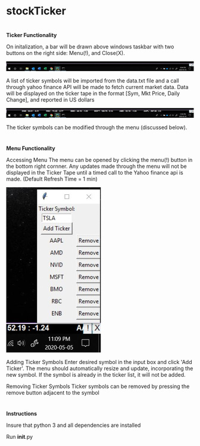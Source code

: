 # stockTicker
#
**Ticker Functionality**

On initalization, a bar will be drawn above windows taskbar with two buttons on the right side: Menu(!), and Close(X).

![](ScreenShots/Inital%20Display.JPG)

A list of ticker symbols will be imported from the data.txt file and a call through yahoo finance API will be made to fetch current market data.
Data will be displayed on the ticker tape in the format [Sym, Mkt Price, Daily Change], and reported in US dollars

![](ScreenShots/TickerTape.JPG)

The ticker symbols can be modified through the menu (discussed below).
#

**Menu Functionality**

Accessing Menu
The menu can be opened by clicking the menu(!) button in the bottom right cornner.
Any updates made through the menu will not be displayed in the Ticker Tape until
a timed call to the Yahoo finance api is made. (Default Refresh Time = 1 min)

![](ScreenShots/Menu.JPG)

Adding Ticker Symbols
Enter desired symbol in the input box and click 'Add Ticker'.
The menu should automatically resize and update, incorporating the new symbol.
If the symbol is already in the ticker list, it will not be added.

Removing Ticker Symbols
Ticker symbols can be removed by pressing the remove button adjacent to the symbol 
#

**Instructions**

Insure that python 3 and all dependencies are installed

Run __init__.py

